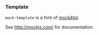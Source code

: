 ### Template
`mock-template` is a fork of [mock4tpl](http://mockjs.com/demo/mock4tpl.html).

See http://mockjs.com/ for documentation.
